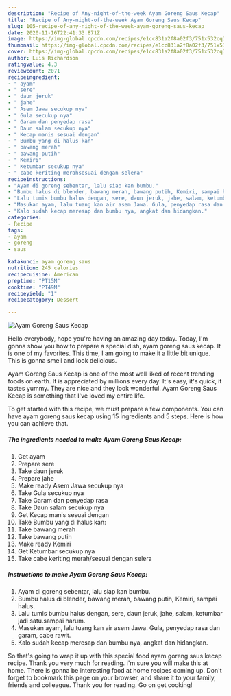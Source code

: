 ```yaml
---
description: "Recipe of Any-night-of-the-week Ayam Goreng Saus Kecap"
title: "Recipe of Any-night-of-the-week Ayam Goreng Saus Kecap"
slug: 105-recipe-of-any-night-of-the-week-ayam-goreng-saus-kecap
date: 2020-11-16T22:41:33.871Z
image: https://img-global.cpcdn.com/recipes/e1cc831a2f8a02f3/751x532cq70/ayam-goreng-saus-kecap-foto-resep-utama.jpg
thumbnail: https://img-global.cpcdn.com/recipes/e1cc831a2f8a02f3/751x532cq70/ayam-goreng-saus-kecap-foto-resep-utama.jpg
cover: https://img-global.cpcdn.com/recipes/e1cc831a2f8a02f3/751x532cq70/ayam-goreng-saus-kecap-foto-resep-utama.jpg
author: Luis Richardson
ratingvalue: 4.3
reviewcount: 2071
recipeingredient:
- " ayam"
- " sere"
- " daun jeruk"
- " jahe"
- " Asem Jawa secukup nya"
- " Gula secukup nya"
- " Garam dan penyedap rasa"
- " Daun salam secukup nya"
- " Kecap manis sesuai dengan"
- " Bumbu yang di halus kan"
- " bawang merah"
- " bawang putih"
- " Kemiri"
- " Ketumbar secukup nya"
- " cabe keriting merahsesuai dengan selera"
recipeinstructions:
- "Ayam di goreng sebentar, lalu siap kan bumbu."
- "Bumbu halus di blender, bawang merah, bawang putih, Kemiri, sampai halus."
- "Lalu tumis bumbu halus dengan, sere, daun jeruk, jahe, salam, ketumbar jadi satu.sampai harum."
- "Masukan ayam, lalu tuang kan air asem Jawa. Gula, penyedap rasa dan garam, cabe rawit."
- "Kalo sudah kecap meresap dan bumbu nya, angkat dan hidangkan."
categories:
- Recipe
tags:
- ayam
- goreng
- saus

katakunci: ayam goreng saus 
nutrition: 245 calories
recipecuisine: American
preptime: "PT15M"
cooktime: "PT49M"
recipeyield: "1"
recipecategory: Dessert

---
```



![Ayam Goreng Saus Kecap](https://img-global.cpcdn.com/recipes/e1cc831a2f8a02f3/751x532cq70/ayam-goreng-saus-kecap-foto-resep-utama.jpg)

Hello everybody, hope you're having an amazing day today. Today, I'm gonna show you how to prepare a special dish, ayam goreng saus kecap. It is one of my favorites. This time, I am going to make it a little bit unique. This is gonna smell and look delicious.



Ayam Goreng Saus Kecap is one of the most well liked of recent trending foods on earth. It is appreciated by millions every day. It's easy, it's quick, it tastes yummy. They are nice and they look wonderful. Ayam Goreng Saus Kecap is something that I've loved my entire life.


To get started with this recipe, we must prepare a few components. You can have ayam goreng saus kecap using 15 ingredients and 5 steps. Here is how you can achieve that.

<!--inarticleads1-->

##### The ingredients needed to make Ayam Goreng Saus Kecap:

1. Get  ayam
1. Prepare  sere
1. Take  daun jeruk
1. Prepare  jahe
1. Make ready  Asem Jawa secukup nya
1. Take  Gula secukup nya
1. Take  Garam dan penyedap rasa
1. Take  Daun salam secukup nya
1. Get  Kecap manis sesuai dengan
1. Take  Bumbu yang di halus kan:
1. Take  bawang merah
1. Take  bawang putih
1. Make ready  Kemiri
1. Get  Ketumbar secukup nya
1. Take  cabe keriting merah/sesuai dengan selera




<!--inarticleads2-->

##### Instructions to make Ayam Goreng Saus Kecap:

1. Ayam di goreng sebentar, lalu siap kan bumbu.
1. Bumbu halus di blender, bawang merah, bawang putih, Kemiri, sampai halus.
1. Lalu tumis bumbu halus dengan, sere, daun jeruk, jahe, salam, ketumbar jadi satu.sampai harum.
1. Masukan ayam, lalu tuang kan air asem Jawa. Gula, penyedap rasa dan garam, cabe rawit.
1. Kalo sudah kecap meresap dan bumbu nya, angkat dan hidangkan.




So that's going to wrap it up with this special food ayam goreng saus kecap recipe. Thank you very much for reading. I'm sure you will make this at home. There is gonna be interesting food at home recipes coming up. Don't forget to bookmark this page on your browser, and share it to your family, friends and colleague. Thank you for reading. Go on get cooking!
